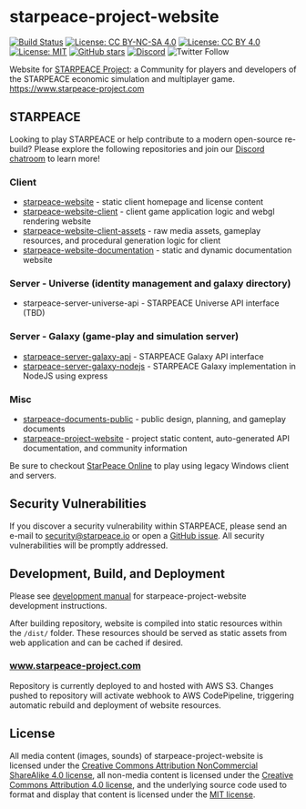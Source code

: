 # starpeace-project-website
[![Build Status](https://travis-ci.org/starpeace-project/starpeace-project-website.svg)](https://travis-ci.org/starpeace-project/starpeace-project-website)
[![License: CC BY-NC-SA 4.0](https://img.shields.io/badge/License-CC%20BY--NC--SA%204.0-lightgrey.svg)](https://creativecommons.org/licenses/by-nc-sa/4.0/)
[![License: CC BY 4.0](https://img.shields.io/badge/License-CC%20BY%204.0-lightgrey.svg)](https://creativecommons.org/licenses/by/4.0/)
[![License: MIT](https://img.shields.io/badge/License-MIT-yellow.svg)](https://opensource.org/licenses/MIT)
[![GitHub stars](https://img.shields.io/github/stars/starpeace-project/starpeace-project-website.svg)](https://github.com/starpeace-project/starpeace-project-website/stargazers)
[![Discord](https://img.shields.io/discord/449310464321650703.svg)](https://discord.gg/TF9Bmsj)
![Twitter Follow](https://img.shields.io/twitter/follow/starpeace_io.svg?style=social&label=Follow)

Website for [STARPEACE Project](https://www.starpeace-project.com): a Community for players and developers of the STARPEACE economic simulation and multiplayer game. https://www.starpeace-project.com

## STARPEACE

Looking to play STARPEACE or help contribute to a modern open-source re-build? Please explore the following repositories and join our [Discord chatroom](https://discord.gg/TF9Bmsj) to learn more!

### Client
* [starpeace-website](https://github.com/starpeace-project/starpeace-website) - static client homepage and license content
* [starpeace-website-client](https://github.com/starpeace-project/starpeace-website-client) - client game application logic and webgl rendering website
* [starpeace-website-client-assets](https://github.com/starpeace-project/starpeace-website-client-assets) - raw media assets, gameplay resources, and procedural generation logic for client
* [starpeace-website-documentation](https://github.com/starpeace-project/starpeace-website-documentation) - static and dynamic documentation website

### Server - Universe (identity management and galaxy directory)
* starpeace-server-universe-api - STARPEACE Universe API interface (TBD)

### Server - Galaxy (game-play and simulation server)
* [starpeace-server-galaxy-api](https://github.com/starpeace-project/starpeace-server-galaxy-api) - STARPEACE Galaxy API interface
* [starpeace-server-galaxy-nodejs](https://github.com/starpeace-project/starpeace-server-galaxy-nodejs) - STARPEACE Galaxy implementation in NodeJS using express

### Misc
* [starpeace-documents-public](https://github.com/starpeace-project/starpeace-documents-public) - public design, planning, and gameplay documents
* [starpeace-project-website](https://github.com/starpeace-project/starpeace-project-website) - project static content, auto-generated API documentation, and community information

Be sure to checkout [StarPeace Online](https://www.starpeaceonline.com) to play using legacy Windows client and servers.

## Security Vulnerabilities

If you discover a security vulnerability within STARPEACE, please send an e-mail to security@starpeace.io or open a [GitHub issue](https://github.com/starpeace-project/starpeace-project-website/issues). All security vulnerabilities will be promptly addressed.

## Development, Build, and Deployment

Please see [development manual](./DEVELOPMENT.md) for starpeace-project-website development instructions.

After building repository, website is compiled into static resources within the ```/dist/``` folder. These resources should be served as static assets from web application and can be cached if desired.

### www.starpeace-project.com

Repository is currently deployed to and hosted with AWS S3. Changes pushed to repository will activate webhook to AWS CodePipeline, triggering automatic rebuild and deployment of website resources.

## License

All media content (images, sounds) of starpeace-project-website is licensed under the [Creative Commons Attribution NonCommercial ShareAlike 4.0 license](https://creativecommons.org/licenses/by-nc-sa/4.0), all non-media content is licensed under the [Creative Commons Attribution 4.0 license](https://creativecommons.org/licenses/by/4.0), and the underlying source code used to format and display that content is licensed under the [MIT license](https://opensource.org/licenses/mit-license.php).
